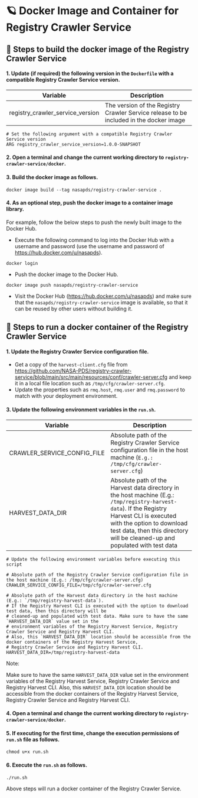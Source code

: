 # 🪐 Docker Image and Container for Registry Crawler Service

## 🏃 Steps to build the docker image of the Registry Crawler Service

#### 1. Update (if required) the following version in the `Dockerfile` with a compatible Registry Crawler Service version.

| Variable                        | Description |
| ------------------------------- | ------------|
| registry_crawler_service_version | The version of the Registry Crawler Service release to be included in the docker image|

```    
# Set the following argument with a compatible Registry Crawler Service version
ARG registry_crawler_service_version=1.0.0-SNAPSHOT
```

#### 2. Open a terminal and change the current working directory to `registry-crawler-service/docker`.

#### 3. Build the docker image as follows.

```
docker image build --tag nasapds/registry-crawler-service .
```

#### 4. As an optional step, push the docker image to a container image library.

For example, follow the below steps to push the newly built image to the Docker Hub.

* Execute the following command to log into the Docker Hub with a username and password (use the username and password of https://hub.docker.com/u/nasapds).
```
docker login
```
* Push the docker image to the Docker Hub.
```
docker image push nasapds/registry-crawler-service
```
* Visit the Docker Hub (https://hub.docker.com/u/nasapds) and make sure that the `nasapds/registry-crawler-service` image is available, so that it can be reused by other users without building it.


## 🏃 Steps to run a docker container of the Registry Crawler Service

#### 1. Update the Registry Crawler Service configuration file.

* Get a copy of the `harvest-client.cfg` file from https://github.com/NASA-PDS/registry-crawler-service/blob/main/src/main/resources/conf/crawler-server.cfg and
keep it in a local file location such as `/tmp/cfg/crawler-server.cfg`.
* Update the properties such as `rmq.host`, `rmq.user` and `rmq.password` to match with your deployment environment.

#### 3. Update the following environment variables in the `run.sh`.

| Variable                   | Description |
| -------------------------- | ----------- |
| CRAWLER_SERVICE_CONFIG_FILE | Absolute path of the Registry Crawler Service configuration file in the host machine (`E.g.: /tmp/cfg/crawler-server.cfg`) |
| HARVEST_DATA_DIR           | Absolute path of the Harvest data directory in the host machine (E.g.: `/tmp/registry-harvest-data`). If the Registry Harvest CLI is executed with the option to download test data, then this directory will be cleaned-up and populated with test data |

```    
# Update the following environment variables before executing this script

# Absolute path of the Registry Crawler Service configuration file in the host machine (E.g.: /tmp/cfg/crawler-server.cfg)
CRAWLER_SERVICE_CONFIG_FILE=/tmp/cfg/crawler-server.cfg

# Absolute path of the Harvest data directory in the host machine (E.g.: `/tmp/registry-harvest-data`).
# If the Registry Harvest CLI is executed with the option to download test data, then this directory will be
# cleaned-up and populated with test data. Make sure to have the same `HARVEST_DATA_DIR` value set in the
# environment variables of the Registry Harvest Service, Registry Crawler Service and Registry Harvest CLI.
# Also, this `HARVEST_DATA_DIR` location should be accessible from the docker containers of the Registry Harvest Service,
# Registry Crawler Service and Registry Harvest CLI.
HARVEST_DATA_DIR=/tmp/registry-harvest-data
```

Note:

Make sure to have the same `HARVEST_DATA_DIR` value set in the environment variables of the Registry Harvest Service,
Registry Crawler Service and Registry Harvest CLI. Also, this `HARVEST_DATA_DIR` location should be accessible from the
docker containers of the Registry Harvest Service, Registry Crawler Service and Registry Harvest CLI.


#### 4. Open a terminal and change the current working directory to `registry-crawler-service/docker`.

#### 5. If executing for the first time, change the execution permissions of `run.sh` file as follows.

```
chmod u+x run.sh
```

#### 6. Execute the `run.sh` as follows.

```
./run.sh
```

Above steps will run a docker container of the Registry Crawler Service.
